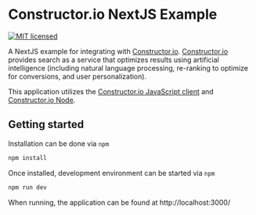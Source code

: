 # Constructor.io NextJS Example

[![MIT licensed](https://img.shields.io/badge/license-MIT-blue.svg)](https://github.com/Constructor-io/constructorio-nextjs-example/blob/master/LICENSE)

A NextJS example for integrating with [Constructor.io](http://constructor.io/). [Constructor.io](http://constructor.io/) provides search as a service that optimizes results using artificial intelligence (including natural language processing, re-ranking to optimize for conversions, and user personalization).

This application utilizes the [Constructor.io JavaScript client](https://github.com/Constructor-io/constructorio-client-javascript) and [Constructor.io Node](https://github.com/Constructor-io/constructorio-node).

## Getting started

Installation can be done via `npm`

```bash
npm install
```

Once installed, development environment can be started via `npm`
```bash
npm run dev
```

When running, the application can be found at http://localhost:3000/

